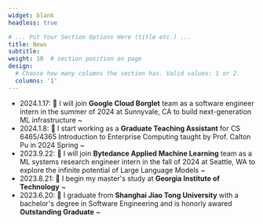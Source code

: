 ```yaml
---
widget: blank
headless: true

# ... Put Your Section Options Here (title etc.) ...
title: News
subtitle:
weight: 30  # section position on page
design:
  # Choose how many columns the section has. Valid values: 1 or 2.
  columns: '1'
---
```


- 2024.1.17: 🎉 I will join **Google Cloud Borglet** team as a software engineer intern in the summer of 2024 at Sunnyvale, CA to build next-generation ML infrastructure ~
- 2024.1.8: 🎉 I start working as a **Graduate Teaching Assistant** for CS 6465/4365 Introduction to Enterprise Computing taught by Prof. Calton Pu in 2024 Spring ~
- 2023.9.22: 🎉 I will join **Bytedance Applied Machine Learning** team as a ML systems research engineer intern in the fall of 2024 at Seattle, WA to explore the infinite potential of Large Language Models ~
- 2023.8.21: 🎉 I begin my master's study at **Georgia Institute of Technology** ~
- 2023.6.20: 🎉 I graduate from **Shanghai Jiao Tong University** with a bachelor's degree in Software Engineering and is honorly awared **Outstanding Graduate** ~